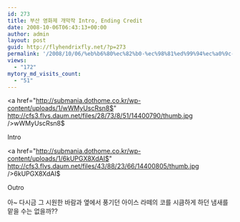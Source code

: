 ```yaml
---
id: 273
title: 부산 영화제 개막작 Intro, Ending Credit
date: 2008-10-06T06:43:13+00:00
author: admin
layout: post
guid: http://flyhendrixfly.net/?p=273
permalink: '/2008/10/06/%eb%b6%80%ec%82%b0-%ec%98%81%ed%99%94%ec%a0%9c-%ea%b0%9c%eb%a7%89%ec%9e%91-intro-ending-credit/'
views:
  - "172"
mytory_md_visits_count:
  - "51"
---
```

<a href="http://submania.dothome.co.kr/wp-content/uploads/1/wWMyUscRsn8$" http://cfs3.flvs.daum.net/files/28/73/8/51/14400790/thumb.jpg />wWMyUscRsn8$</a>

Intro

<a href="http://submania.dothome.co.kr/wp-content/uploads/1/6kUPGX8XdAI$" http://cfs3.flvs.daum.net/files/43/88/23/66/14400805/thumb.jpg />6kUPGX8XdAI$</a>

Outro

아~ 다시금 그 시원한 바람과 옆에서 풍기던 아이스 라떼의 코를 시큼하게 하던 냄새를 맡을 수는 없을까??